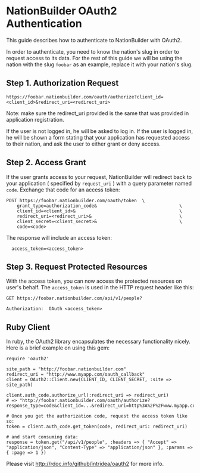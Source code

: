 # NationBuilder OAuth2 Authentication

This guide describes how to authenticate to NationBuilder with OAuth2.

In order to authenticate, you need to know the nation's slug in order to request access to its data. For the rest of this guide we will be using the nation with the slug `foobar` as an example, replace it with your nation's slug.

## Step 1. Authorization Request

```
https://foobar.nationbuilder.com/oauth/authorize?client_id=<client_id>&redirect_uri=<redirect_uri>
```

Note: make sure the redirect_uri provided is the same that was provided in application registration.

If the user is not logged in, he will be asked to log in. If the user is logged in, he will be shown a form stating that your application has requested access to their nation, and ask the user to either grant or deny access.


## Step 2. Access Grant

If the user grants access to your request, NationBuilder will redirect back to your application ( specified by `request_uri` ) with a query parameter named `code`.  Exchange that code for an access token:


```
POST https://foobar.nationbuilder.com/oauth/token  \
    grant_type=authorization_code&                               \
    client_id=<client_id>&                                       \
    redirect_uri=<redirect_uri>&                                 \
    client_secret=<client_secret>&                               \
    code=<code>
```

The response will include an access token:

```
  access_token=<access_token>
```

## Step 3. Request Protected Resources

With the access token, you can now access the protected resources on user's behalf. The `access_token` is used in the HTTP request header like this:


```
GET https://foobar.nationbuilder.com/api/v1/people?

Authorization:  OAuth <access_token>
```

## Ruby Client

In ruby, the OAuth2 library encapsulates the necessary functionality nicely. Here is a brief example on using this gem:

```
require 'oauth2'

site_path = "http://foobar.nationbuilder.com"
redirect_uri = "http://www.myapp.com/oauth_callback"
client = OAuth2::Client.new(CLIENT_ID, CLIENT_SECRET, :site => site_path)

client.auth_code.authorize_url(:redirect_uri => redirect_uri)
# => "http://foobar.nationbuilder.com/oauth/authorize?response_type=code&client_id=...&redirect_uri=http%3A%2F%2Fwww.myapp.com%2Foauth_callback"

# Once you get the authorization code, request the access token like so:
token = client.auth_code.get_token(code, redirect_uri: redirect_uri)

# and start consuming data:
response = token.get("/api/v1/people", :headers => { "Accept" => "application/json", "Content-Type" => "application/json" }, :params => { :page => 1 })
```

Please visit http://rdoc.info/github/intridea/oauth2 for more info.
